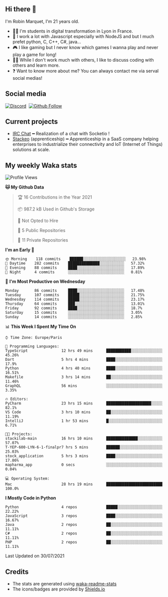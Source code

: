 ## Hi there 👋

I'm Robin Marquet, I'm 21 years old.

- 👨‍💻 I'm students in digital transformation in Lyon in France.
- 🌱 I work a lot with Javascript especially with NodeJS and but I much prefet python, C, C++, C#, java...
- 🎮 I like gaming but I never know which games I wanna play and never play a game for long!
- 👯‍♀️ While I don't work much with others, I like to discuss coding with others and learn more.
- ❓ Want to know more about me? You can always contact me via serval social medias!

## Social media

[![Discord](https://img.shields.io/discord/759460462105854022?label=rmarquet%232048&style=for-the-badge&logo=discord&logoColor=ffffff)](https://github.com/rmarquet21)
‎‎ [![Github Follow](https://img.shields.io/github/followers/rmarquet21?logo=github&logoColor=ffffff&style=for-the-badge)](https://github.com/rmarquet21)

## Current projects

- [IRC Chat](https://socket.io/) ━ Realization of a chat with Socketio !
- [Stackeo](https://www.stackeo.io/) (apprenticeship) ━ Apprenticeship in a SaaS company helping enterprises to industrialize their connectivity and IoT (Internet of Things) solutions at scale.

## My weekly Waka stats

<!--START_SECTION:waka-->
![Profile Views](http://img.shields.io/badge/Profile%20Views-0-blue)

**🐱 My Github Data** 

> 🏆 16 Contributions in the Year 2021
 > 
> 📦 987.2 kB Used in Github's Storage 
 > 
> 🚫 Not Opted to Hire
 > 
> 📜 5 Public Repositories 
 > 
> 🔑 11 Private Repositories  
 > 
**I'm an Early 🐤** 

```text
🌞 Morning    118 commits    ██████░░░░░░░░░░░░░░░░░░░   23.98% 
🌆 Daytime    282 commits    ██████████████░░░░░░░░░░░   57.32% 
🌃 Evening    88 commits     ████░░░░░░░░░░░░░░░░░░░░░   17.89% 
🌙 Night      4 commits      ░░░░░░░░░░░░░░░░░░░░░░░░░   0.81%

```
📅 **I'm Most Productive on Wednesday** 

```text
Monday       86 commits     ████░░░░░░░░░░░░░░░░░░░░░   17.48% 
Tuesday      107 commits    █████░░░░░░░░░░░░░░░░░░░░   21.75% 
Wednesday    114 commits    █████░░░░░░░░░░░░░░░░░░░░   23.17% 
Thursday     64 commits     ███░░░░░░░░░░░░░░░░░░░░░░   13.01% 
Friday       92 commits     ████░░░░░░░░░░░░░░░░░░░░░   18.7% 
Saturday     15 commits     ░░░░░░░░░░░░░░░░░░░░░░░░░   3.05% 
Sunday       14 commits     ░░░░░░░░░░░░░░░░░░░░░░░░░   2.85%

```


📊 **This Week I Spent My Time On** 

```text
⌚︎ Time Zone: Europe/Paris

💬 Programming Languages: 
TypeScript               12 hrs 49 mins      ███████████░░░░░░░░░░░░░░   45.26% 
Dart                     5 hrs 4 mins        ████░░░░░░░░░░░░░░░░░░░░░   17.9% 
Python                   4 hrs 40 mins       ████░░░░░░░░░░░░░░░░░░░░░   16.51% 
Makefile                 3 hrs 14 mins       ██░░░░░░░░░░░░░░░░░░░░░░░   11.46% 
GraphQL                  56 mins             ░░░░░░░░░░░░░░░░░░░░░░░░░   3.35%

🔥 Editors: 
PyCharm                  23 hrs 15 mins      ████████████████████░░░░░   82.1% 
VS Code                  3 hrs 10 mins       ██░░░░░░░░░░░░░░░░░░░░░░░   11.19% 
IntelliJ                 1 hr 53 mins        █░░░░░░░░░░░░░░░░░░░░░░░░   6.71%

🐱‍💻 Projects: 
stackilab-main           16 hrs 10 mins      ██████████████░░░░░░░░░░░   57.07% 
T-YEP-600-LYN-6-1-finalpr7 hrs 5 mins        ██████░░░░░░░░░░░░░░░░░░░   25.03% 
stock_application        5 hrs 3 mins        ████░░░░░░░░░░░░░░░░░░░░░   17.86% 
mapharma_app             0 secs              ░░░░░░░░░░░░░░░░░░░░░░░░░   0.04%

💻 Operating System: 
Mac                      28 hrs 19 mins      █████████████████████████   100.0%

```

**I Mostly Code in Python** 

```text
Python                   4 repos             █████░░░░░░░░░░░░░░░░░░░░   22.22% 
JavaScript               3 repos             ████░░░░░░░░░░░░░░░░░░░░░   16.67% 
Java                     2 repos             ██░░░░░░░░░░░░░░░░░░░░░░░   11.11% 
C#                       2 repos             ██░░░░░░░░░░░░░░░░░░░░░░░   11.11% 
PHP                      2 repos             ██░░░░░░░░░░░░░░░░░░░░░░░   11.11%

```



 Last Updated on 30/07/2021
<!--END_SECTION:waka-->

## Credits

- The stats are generated using [waka-readme-stats](https://github.com/anmol098/waka-readme-stats)
- The icons/badges are provided by [Shields.io](https://shields.io/)
